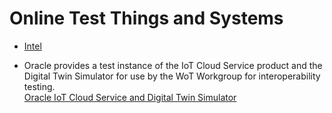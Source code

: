 # Online Test Things and Systems

* [Intel](intel.md)


* Oracle provides a test instance of the IoT Cloud Service product and the Digital Twin Simulator for use by the WoT Workgroup for interoperability testing.  
[Oracle IoT Cloud Service and Digital Twin Simulator](oracle.md)